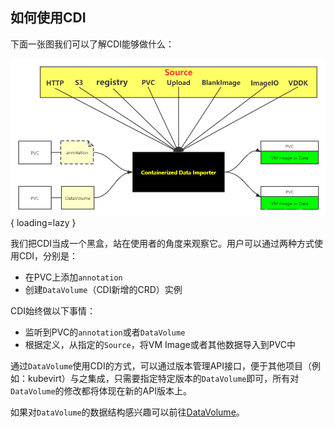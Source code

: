 
## 如何使用CDI

下面一张图我们可以了解CDI能够做什么：

![](../assets/images/what-cdi-do3.png){ loading=lazy }

我们把CDI当成一个黑盒，站在使用者的角度来观察它。用户可以通过两种方式使用CDI，分别是：

- 在PVC上添加`annotation`
- 创建`DataVolume`（CDI新增的CRD）实例

CDI始终做以下事情：

- 监听到PVC的`annotation`或者`DataVolume`
- 根据定义，从指定的`Source`，将VM Image或者其他数据导入到PVC中

通过`DataVolume`使用CDI的方式，可以通过版本管理API接口，便于其他项目（例如：kubevirt）与之集成，只需要指定特定版本的`DataVolume`即可，所有对`DataVolume`的修改都将体现在新的API版本上。

如果对`DataVolume`的数据结构感兴趣可以前往[DataVolume]。

[DataVolume]: resource/dataVolume.md
